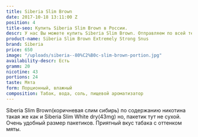 ```yaml
---
title: Siberia Slim Brown
date: 2017-10-18 13:11:00 Z
position: 4
title-seo: Купить Siberia Slim Brown в России.
descr: У нас Вы можете купить Siberia Slim Brown. Отправляем по всей территории России.
product-name: Siberia Slim Brown Extremely Strong Snus
brand: Siberia
price: 650
image: "/uploads/siberia--80%C2%B0c-slim-brown-portion.jpg"
availability-descr: Есть
gramm: 20
nicotine: 43
portions: 24
taste: Мята
form: Порционный, влажный
composition: Табак, вода, соль, пищевой ароматизатор
---
```


Siberia Slim Brown(коричневая слим сибирь) по содержанию никотина такая же как и Siberia Slim White dry(43mg) но, пакетик тут не сухой. Очень удобный размер пакетиков.
Приятный вкус табака с оттенком мяты.